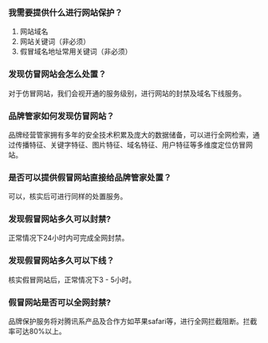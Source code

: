 ### 我需要提供什么进行网站保护？
1. 网站域名 
2. 网站关键词（非必须） 
3. 假冒域名地址常用关键词（非必须）

### 发现仿冒网站会怎么处置？
对于仿冒网站，我们会视开通的服务级别，进行网站的封禁及域名下线服务。

### 品牌管家如何发现仿冒网站？

品牌经营管家拥有多年的安全技术积累及庞大的数据储备，可以进行全网检索，通过传播特征、关键字特征、图片特征、域名特征、用户特征等多维度定位仿冒网站。

### 是否可以提供假冒网站直接给品牌管家处置？
可以，核实后可进行同样的处置服务。

### 发现假冒网站多久可以封禁?
正常情况下24小时内可完成全网封禁。

### 发现假冒网站多久可以下线？
核实假冒网站后，正常情况下3 - 5小时。

### 假冒网站是否可以全网封禁?
品牌保护服务将对腾讯系产品及合作方如苹果safari等，进行全网拦截阻断。拦截率可达80%以上。
